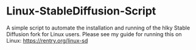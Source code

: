 # Linux-StableDiffusion-Script
A simple script to automate the installation and running of the hlky Stable Diffusion fork for Linux users. Please see my guide for running this on Linux: https://rentry.org/linux-sd
